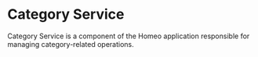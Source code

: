 # Category Service

Category Service is a component of the Homeo application responsible for managing category-related operations.
